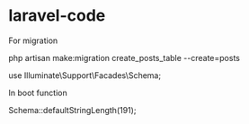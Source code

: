 # laravel-code

For migration


php artisan make:migration create_posts_table --create=posts



use Illuminate\Support\Facades\Schema;

In boot function

Schema::defaultStringLength(191);

